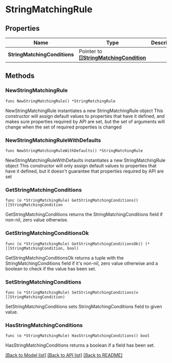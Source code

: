 # StringMatchingRule

## Properties

Name | Type | Description | Notes
------------ | ------------- | ------------- | -------------
**StringMatchingConditions** | Pointer to [**[]StringMatchingCondition**](StringMatchingCondition.md) |  | [optional] 

## Methods

### NewStringMatchingRule

`func NewStringMatchingRule() *StringMatchingRule`

NewStringMatchingRule instantiates a new StringMatchingRule object
This constructor will assign default values to properties that have it defined,
and makes sure properties required by API are set, but the set of arguments
will change when the set of required properties is changed

### NewStringMatchingRuleWithDefaults

`func NewStringMatchingRuleWithDefaults() *StringMatchingRule`

NewStringMatchingRuleWithDefaults instantiates a new StringMatchingRule object
This constructor will only assign default values to properties that have it defined,
but it doesn't guarantee that properties required by API are set

### GetStringMatchingConditions

`func (o *StringMatchingRule) GetStringMatchingConditions() []StringMatchingCondition`

GetStringMatchingConditions returns the StringMatchingConditions field if non-nil, zero value otherwise.

### GetStringMatchingConditionsOk

`func (o *StringMatchingRule) GetStringMatchingConditionsOk() (*[]StringMatchingCondition, bool)`

GetStringMatchingConditionsOk returns a tuple with the StringMatchingConditions field if it's non-nil, zero value otherwise
and a boolean to check if the value has been set.

### SetStringMatchingConditions

`func (o *StringMatchingRule) SetStringMatchingConditions(v []StringMatchingCondition)`

SetStringMatchingConditions sets StringMatchingConditions field to given value.

### HasStringMatchingConditions

`func (o *StringMatchingRule) HasStringMatchingConditions() bool`

HasStringMatchingConditions returns a boolean if a field has been set.


[[Back to Model list]](../README.md#documentation-for-models) [[Back to API list]](../README.md#documentation-for-api-endpoints) [[Back to README]](../README.md)


